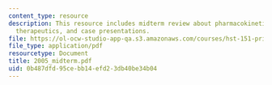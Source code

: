 ```yaml
---
content_type: resource
description: This resource includes midterm review about pharmacokinetics, pharmacodynamics,
  therapeutics, and case presentations.
file: https://ol-ocw-studio-app-qa.s3.amazonaws.com/courses/hst-151-principles-of-pharmacology-spring-2005/0b487dfd95cebb14efd23db40be34b04_2005_midterm.pdf
file_type: application/pdf
resourcetype: Document
title: 2005_midterm.pdf
uid: 0b487dfd-95ce-bb14-efd2-3db40be34b04
---
```

